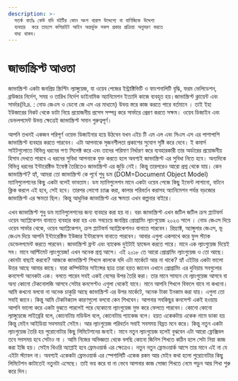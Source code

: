 ```yaml
---
description: >-
  সতর্ক বার্তাঃ কেউ যদি বইটির কোন অংশ খারাপ উদ্দেশ্যে বা বাণিজ্যিক উদ্দেশ্য
  ব্যবহার  করে তাহলে কপিরাইট আইন অন্তর্ভুক্ত সকল প্রকার প্রক্রিয়া অনুসরণ করতে
  বাধ্য থাকব।
---
```


# জাভাস্ক্রিপ্ট আওতা

জাভাস্ক্রিপ্ট একটা জনপ্রিয় স্ক্রিপ্টিং ল্যাঙ্গুয়েজ, যা ওয়েব পেজের ইন্ট্রাক্টিভিটি ও ফাংশনালিটি বৃদ্ধি, ফরম ভেলিডেশন, ব্রাউজার নির্দেশ, সময় ও তারিখ নির্দেশ ডাইনামিক অ্যানিমেশন ইত্যাদি কাজে ব্যবহৃত হয়।জাভাস্ক্রিপ্ট ক্লায়েন্ট এবং সার্ভার(বি.দ্র. : নোড জেএস ও ডেনো জে এস এর মাধ্যমে) উভয় স্তরে কাজ করতে পারে বর্তমানে । তাই ইহা ইউজারের নিকট থেকে ডাটা নিয়ে প্রয়োজনীয় প্রসেস সম্পন্ন করে সার্ভারে প্রেরণ করতে সক্ষম। ওয়েব ডিজাইন এবং ডেভলপমেন্ট উভয় ক্ষেত্রেই জাভাস্ক্রিপ্ট সমান গুরুত্বপূর্ণ।&#x20;

আপনি তখনই একজন পরিপূর্ণ ওয়েভ ডিজাইনার হয়ে উঠবেন যখন এইচ টি এম এল এবং সিএস এস এর পাশাপাশি জাভাস্ক্রিপ্ট ব্যবহার করতে পারবেন। এটা আপনাকে সৃজনশীলতা প্রকাশের সুযোগ সৃষ্টি করে দেবে। ই কমার্স সাইটগুলোতে বিভিন্ন ধরনের পণ্য সিলেক্ট করে এবং তাদের পরিমাণ নির্ধারণ করে ব্যবহারকারী তার অর্ডারের প্রয়োজনীয় হিসাব দেখতে পারবে এ ধরনের সুবিধা আপনাকে যুক্ত করতে হলে অবশ্যই জাভাস্ক্রিপ্ট এর সুবিধা নিতে হবে। অন্যদিকে বিভিন্ন ধরনের ইন্টারেক্টিভ ইফেক্ট তৈরিতেও জাভাস্ক্রিপ্ট এর জুড়ি নেই। কিন্তু তারপরেও আরো প্রশ্ন থেকে যায়। কেন জাভাস্ক্রিপ্ট? হ্যাঁ, আমরা তো জাভাস্ক্রিপ্ট কে পূর্বে শুধু ডম (DOM=Document Object Model) ম্যানিপুলেশনের কিছু একটা বলেই ভাবতাম। ডম ম্যানিপুলেশন মানে একটা ওয়েব পেজে কিছু ইভেন্ট লাগানো, বাটনে ক্লিক করলে এই হবে, সেই হবে। তারপর লোগো চ্যাঞ্জ করা, কালার পরিবর্তন করাসহ অ্যানিমেশন পর্যন্ত বড়জোর জাভাস্ক্রিপ্ট এর ক্ষমতা ছিল। কিন্তু আধুনিক জাভাস্ক্রিপ্ট এর ক্ষমতা এখন কল্পনার বাইরে।&#x20;

এখন জাভাস্ক্রিপ্ট শুধু ডম ম্যানিপুলেশনের জন্য ব্যবহার করা হয় না। বরং জাভাস্ক্রিপ্ট এখন জটিল জটিল ক্রস প্ল্যাটফর্ম ওয়েব অ্যাপ্লিকেশন বানাতে ব্যবহার করা হয় এবং সবচেয়ে জনপ্রিয় প্রোগ্রামিং ল্যাংগুয়েজ ২০২৩ সালে । নোড জেএস দিয়ে ওয়েব সার্ভার থেকে, ওয়েব অ্যাপ্লিকেশন, ক্রস প্ল্যাটফর্ম অ্যাপ্লিকেশনও বানাতে পারবেন। রিয়্যাক্ট, অ্যাঙ্গুলার জেএস, ভূ জেএস দিয়ে আপনি ইন্ট্যারেক্টিভ ইউজার ইন্টারফেস বানাতে পারবেন। আবার এগুলা একসাথে করে ফুল স্ট্যাক ডেভেলপমেন্ট করতে পারবেন। জাভাস্ক্রিপ্ট ফ্রন্ট এবং ব্যাকেন্ড দুইটাই হ্যান্ডেল করতে পারে। মানে এক ল্যাংগুয়েজ দিয়েই সব। মানে আল্টিমেট ল্যাংগুয়েজ! এখন অনেক প্রশ্ন আসে। এই ২০১৮ তে আরো প্রোগ্রামিং ল্যাংগুয়েজ ও তো আছে। কোনটা বাছাই করবো? আজকে জাভাস্ক্রিপ্ট শিখলে কালকে যদি এটা মার্কেটে আর না থাকে? হ্যাঁ এইটার একটা ভালো উত্তর আছে আমার কাছে। যারা কম্পিউটার সাইন্সের ছাত্র তারা হয়ত জানেন এখানে প্রোগ্রামিং এর দুনিয়ায় সবগুলোর কনসেপ্ট অনেকটা এক। বলতে পারেন সবই একই বেসের উপর তৈরি করা। তার মানে সামনে যে ল্যাংগুয়েজ আসবে বা অন্য কোনো টেকনোলজি আসবে সেটার কনসেপ্টও এগুলা থেকেই যাবে। মানে আপনি শিখলে বিফলে যাবে না কখনো। আমি কখনো বলবো না অনেক চাকুরি আছে জাভাস্ক্রিপ্ট এর উপর মার্কেটে, অনেক টাকা ইনকাম করা যায়। এগুলা তো সবাই জানে। কিন্তু আমি টেকনিক্যাল কারণগুলো বলবো কেন শিখবেন। আপনার সবকিছুর কনসেপ্ট একই হওয়ায় আপনি ভালো করে একটা বুঝতে পারলেই পরে যেকোনো ল্যাংগুয়েজ মুভ করে ফেলতে পারবেন। কোনো কোনো ল্যাঙ্গুয়েজে লাইব্রেরি বলে, কোনোটায় মডিউল বলে, কোনোটায় প্যাকেজ বলে। হয়ত একেকটায় একেক নামে ডাকা হয় কিন্তু মেইন আইডিয়া সবসময়ই সেইম। আর ল্যাংগুয়েজ পরিবর্তন সবাই সবসময় বিব্রত মনে করে। কিন্তু নতুন একটা ল্যাংগুয়েজ তৈরি হয় পুরোনোটার কিছু লিমিটেশনের জন্যই। মানে নতুন ল্যাংগুয়েজ হলেই বুঝবেন এটা আরো ফ্লেক্সিবল তবে সবসময় হবে সেটাও না । আমি নিজের অভিজ্ঞতা থেকে বলছি কোনো জিনিস শিখতে কঠিন হলে সেটা নিয়া কাজ করা ইজি হয়। সেইম থিওরি অ্যাপ্লাই হবে ফ্রেমওয়ার্ক এর ক্ষেত্রেও। নতুন নতুন ফ্রেমওয়ার্ক আসে তার মানে এই না যে এইটা স্ট্যাবল না। অবশ্যই একেকটা ফ্রেমওয়ার্ক এর স্পেশালিটি একেক রকম আর মেইন কথা হলো পুরোনোটার কিছু লিমিটেশন কাটাতেই নতুনটা এসেছে। তাই ভয় করে বা না ভেবে আপনার কাজ সোজা শিখতে নেমে পড়ুন আর শিখা শুরু করে দিন।
